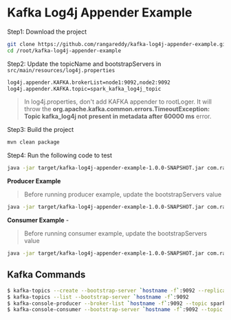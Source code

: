# Kafka Log4j Appender Example

Step1: Download the project

```sh
git clone https://github.com/rangareddy/kafka-log4j-appender-example.git
cd /root/kafka-log4j-appender-example
```

Step2: Update the topicName and bootstrapServers in `src/main/resources/log4j.properties `

```sh
log4j.appender.KAFKA.brokerList=node1:9092,node2:9092
log4j.appender.KAFKA.topic=spark_kafka_log4j_topic
```

> In log4j.properties, don't add KAFKA appender to rootLoger. It will throw the **org.apache.kafka.common.errors.TimeoutException: Topic kafka_log4j not present in metadata after 60000 ms** error.

Step3: Build the project

```sh
mvn clean package
```

Step4: Run the following code to test

```sh
java -jar target/kafka-log4j-appender-example-1.0.0-SNAPSHOT.jar com.ranga.SparkKafkaLog4jAppenderApp
```

**Producer Example**

> Before running producer example, update the bootstrapServers value
> 
```sh
java -jar target/kafka-log4j-appender-example-1.0.0-SNAPSHOT.jar com.ranga.producer.MyKafkaProducer
```

**Consumer Example** - 

> Before running consumer example, update the bootstrapServers value

```sh
java -jar target/kafka-log4j-appender-example-1.0.0-SNAPSHOT.jar com.ranga.consumer.MyKafkaConsumer
```

## Kafka Commands

```sh
$ kafka-topics --create --bootstrap-server `hostname -f`:9092 --replication-factor 1 --partitions 3 --topic spark_kafka_log4j_topic
$ kafka-topics --list --bootstrap-server `hostname -f`:9092
$ kafka-console-producer --broker-list `hostname -f`:9092 --topic spark_kafka_log4j_topic
$ kafka-console-consumer --bootstrap-server `hostname -f`:9092 --topic spark_kafka_log4j_topic --from-beginning 
```
